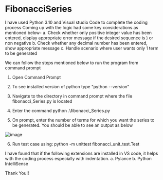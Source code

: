 # FibonacciSeries
I have used Python 3.10 and Visual studio Code to complete the coding process
Coming up with the logic had some key considerations as mentioned below-
 a. Check whether only positive integer value has been entered, display appropriate error message if the desired sequence is ) or non negative
 b. Check whether any decimal number has been entered, show appropriate message
 c. Handle scenario where user wants only 1 term to be generated
 
We can follow the steps mentioned below to run the program from command prompt

1. Open Command Prompt

2. To see installed version of python type "python --version"

3. Navigate to the directory in command prompt where the file fibonacci_Series.py is located

4. Enter the command python .\fibonacci_Series.py

5. On prompt, enter the number of terms for which you want the series to be generated. You should be able to see an output as below

![image](https://user-images.githubusercontent.com/71337239/177529622-6cc34add-bcb8-4fbc-8426-30923b0a1109.png)

6. Run test case using: python -m unittest fibonacci_unit_test.Test

I have found that if the following extensions are installed in VS code, it helps with the coding process especially with indentation.
 a. Pylance
 b. Python IntelliSense
 
 Thank You!!

